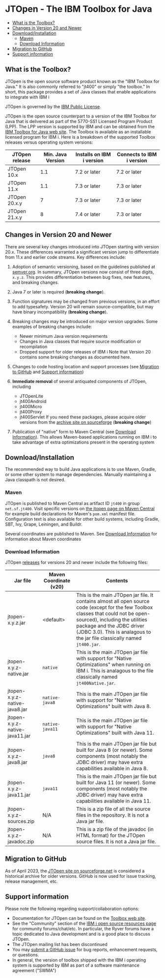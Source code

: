 # JTOpen - The IBM Toolbox for Java

- [What is the Toolbox?](#what-is-the-toolbox)
- [Changes in Version 20 and Newer](#changes-in-version-20-and-newer)
- [Download/Installation](#downloadinstallation)
  * [Maven](#maven)
  * [Download Information](#download-information)
- [Migration to GitHub](#migration-to-github)
- [Support information](#support-information)


## What is the Toolbox?

JTOpen is the open source software product known as the "IBM Toolbox for Java." It is also commonly
referred to "jt400" or simply "the toolbox." 
In short, this package provides a set of Java classes that enable applications to integrate with IBM i

JTOpen is governed by the [IBM Public License](LICENSE.md). 

JTOpen is the open source counterpart to a version of the
IBM Toolbox for Java that is delivered as part of the 5770-SS1 Licensed Program Product (LPP). The
LPP version is supported by IBM and can be obtained from the
[IBM Toolbox for Java web site](https://www.ibm.com/support/pages/node/1118781).
The Toolbox is available as an installable licensed program for IBM i. Here is a breakdown of the supported Toolbox releases versus operating system versions:

| JTOpen release  | Min. Java Version  | Installs on IBM i version | Connects to IBM i version |
| -------         | --------------     | --------------            |  -------------- |
| JTOpen 10.x     |   1.1              | 7.2 or later              | 7.2 or later
| JTOpen 11.x     |   1.1              | 7.3 or later              | 7.3 or later 
| JTOpen 20.x.y   |    7               | 7.3 or later              | 7.3 or later
| JTOpen 21.x.y   |    8               | 7.4 or later              | 7.3 or later

## Changes in Version 20 and Newer

There are several key changes introduced into JTOpen starting with version 20.x.
These differences warranted a significant version jump to differentiate from 11.x and
earlier code streams. Key differences include: 

1. Adoption of semantic versioning, based on the guidelines published at [semver.org](http://semver.org).
   In summary, JTOpen versions now consist of three digits, `x.y.z`.
   This provides differentiation between bug fixes, new features, and breaking changes. 

1. Java 7 or later is required (**breaking change**).

1. Function signatures may be changed from previous versions, in an effort to add typesafety. Version
   20 will remain source-compatible, but may have binary incompatibility (**breaking change**).

1. Breaking changes may be introduced on major version upgrades. Some examples of breaking changes
   include:
   - Newer minimum Java version requirements
   - Changes in Java classes that require source modification or recompilation
   - Dropped support for older releases of IBM i
   Note that Version 20 contains some breaking changes as documented here.

1. Changes to code hosting location and support processes (see [Migration to GitHub](#migration-to-github)
   and [Support information](#support-information))

1. **Immediate removal** of several antiquated components of JTOpen, including
   - JTOpenLite
   - jt400Android
   - jt400Micro
   - jt400Proxy
   - jt400Servlet
   If you need these packages, please acquire older versions from the [archive site on sourceforge](http://jt400.sourceforge.net)
   (**breaking change**)

1. Publication of "native" form to Maven Central (see [Download Information](#download-information)). This allows Maven-based
   applications running on IBM i to take advantage of extra optimizations present in the operating system

## Download/Installation

The recommended way to build Java applications is to use Maven, Gradle, or some other system to manage
dependencies. Manually maintaining a Java classpath is not desired.

### Maven
 
JTOpen is published to Maven Central as artifact ID `jt400` in group `net.sf.jt400`.
Visit specific versions on [the jtopen page on Maven Central](https://mvnrepository.com/artifact/net.sf.jt400/jt400)
for example build declarations for Maven's `pom.xml` manifest file. Configuration
text is also available for other build systems, including Gradle, SBT, Ivy, Grape, Leiningen, and Buildr.

Several coordinates are published to Maven. See [Download Information](#download-information) for information about Maven coordinates

### Download Information

JTOpen [releases](https://github.com/IBM/JTOpen/releases) for versions 20 and newer include
the following files:

|Jar file                  | Maven Coordinate (v20)  | Contents  |
| -----------------------  | ----------------------  | --------  |
| jtopen-x.y.z.jar         | &lt;default&gt;  | This is the main JTOpen jar file. It contains almost all open source code (except for the few Toolbox classes that could  not be open-sourced), including the utilities package and the JDBC driver (JDBC 3.0). This is analagous to the jar file classically named `jt400.jar`.|
| jtopen-x.y.z-native.jar  | `native`   | This is the main JTOpen jar file with support for "Native Optimizations" when running on IBM i. This is analagous to the file classically named `jt400Native.jar`.|
| jtopen-x.y.z-native-java8.jar  | `native-java8`   | This is the main JTOpen jar file with support for "Native Optimizations" built with Java 8.|
| jtopen-x.y.z-native-java11.jar  | `native-java11`   | This is the main JTOpen jar file with support for "Native Optimizations" built with Java 11.|
| jtopen-x.y.z-java8.jar   | `java8`    | This is the main JTOpen jar file but built for Java 8 (or newer). Some components (most notably the JDBC driver) may have extra capabilities available in Java 8. |
| jtopen-x.y.z-java11.jar  | `java11`   | This is the main JTOpen jar file but built for Java 11 (or newer). Some components (most notably the JDBC driver) may have extra capabilities available in Java 11. |
| jtopen-x.y.z-sources.zip | N/A        | This is a zip file of all the source files in the repository. It is not a Java jar file. |
| jtopen-x.y.z-javadoc.zip | N/A        | This is a zip file of the javadoc (in HTML format) for the JTOpen source files. It is not a Java jar file. |

## Migration to GitHub

As of April 2023, the [JTOpen site on sourceforge.net](http://jt400.sourceforge.net) is considered a historical
archive for older versions. GitHub is now used for issue tracking, release management, etc. 

## Support information

Please note the following regarding support/collaboration options:
- Documentation for JTOpen can be found on the [Toolbox web site](https://www.ibm.com/support/pages/node/1118781).
- See the "Community" section of the [IBM i open source resources page](http://ibm.biz/ibmioss) for community forums/chat/etc.
  In particular, the Ryver forums have a topic dedicated to Java development and is a good place to discuss JTOpen. 
- The JTOpen mailing list has been discontinued
- You may [submit a GitHub issue](https://github.com/IBM/JTOpen/issues/new/choose) for bug reports, enhancement requests,
  or questions. 
- In general, the version of toolbox shipped with the IBM i operating system is supported by IBM as part of 
  a software maintenance agreement ("SWMA")
